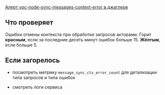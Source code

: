 [Алерт vpc-node-sync-messages-context-error в джаглере](https://juggler.yandex-team.ru/aggregate_checks/?query=service%3Dvpc-node-sync-messages-context-error)

## Что проверяет

Ошибки отмены контекста при обработке запросов акторами. Горит **красным**, если за последние десять минут ошибок больше 15. **Жёлтым**, если больше 5.

## Если загорелось

- посмотреть метрику `message_sync_ctx_error_count` для детализации типа запросов и типа ошибок

- смотреть логи сервиса